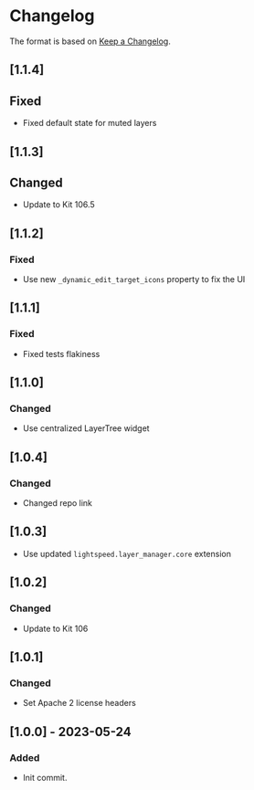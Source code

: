 # Changelog
The format is based on [Keep a Changelog](https://keepachangelog.com/en/1.0.0/).

## [1.1.4]
## Fixed
- Fixed default state for muted layers

## [1.1.3]
## Changed
- Update to Kit 106.5

## [1.1.2]
### Fixed
- Use new `_dynamic_edit_target_icons` property to fix the UI

## [1.1.1]
### Fixed
- Fixed tests flakiness

## [1.1.0]
### Changed
- Use centralized LayerTree widget

## [1.0.4]
### Changed
- Changed repo link

## [1.0.3]
- Use updated `lightspeed.layer_manager.core` extension

## [1.0.2]
### Changed
- Update to Kit 106

## [1.0.1]
### Changed
- Set Apache 2 license headers

## [1.0.0] - 2023-05-24
### Added
- Init commit.
